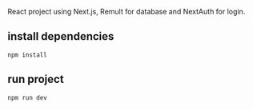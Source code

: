 React project using Next.js, Remult for database and NextAuth for login.

## install dependencies
```
npm install
```

## run project
```
npm run dev
```